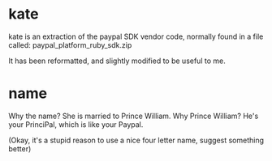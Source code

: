 kate
====

kate is an extraction of the paypal SDK vendor code, normally
found in a file called: paypal_platform_ruby_sdk.zip

It has been reformatted, and slightly modified to be useful to me.

name
====

Why the name?  She is married to Prince William.
Why Prince William?  He's your PrinciPal, which is like your Paypal.

(Okay, it's a stupid reason to use a nice four letter name,
suggest something better)

